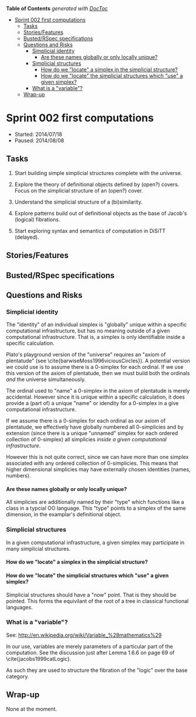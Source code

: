 **Table of Contents**  *generated with [DocToc](http://doctoc.herokuapp.com/)*

- [Sprint 002 first computations](#sprint-002-first-computations)
	- [Tasks](#tasks)
	- [Stories/Features](#storiesfeatures)
	- [Busted/RSpec specifications](#bustedrspec-specifications)
	- [Questions and Risks](#questions-and-risks)
		- [Simplicial identity](#simplicial-identity)
			- [Are these names globally or only locally unique?](#are-these-names-globally-or-only-locally-unique)
		- [Simplicial structures](#simplicial-structures)
			- [How do we "locate" a simplex in the simplicial structure?](#how-do-we-locate-a-simplex-in-the-simplicial-structure)
			- [How do we "locate" the simplicial structures which "use" a given simplex?](#how-do-we-locate-the-simplicial-structures-which-use-a-given-simplex)
		- [What is a "variable"?](#what-is-a-variable)
	- [Wrap-up](#wrap-up)

# Sprint 002 first computations

* Started: 2014/07/18
* Paused: 2014/08/08  

## Tasks

1. Start building simple simplicial structures complete with the 
universe.

1. Explore the theory of definitional objects defined by (open?) 
covers. Focus on the simplicial structure of an (open?) cover.

1. Understand the simplicial structure of a (bi)similarity.

1. Explore patterns build out of definitional objects as the base of 
Jacob's (logical) fibrations.

1. Start exploring syntax and semantics of computation in DiSiTT 
(delayed).

## Stories/Features

## Busted/RSpec specifications

## Questions and Risks

### Simplicial identity

The "identity" of an individual simplex is "globally" unique within a 
specific computational infrastructure, but has no meaning outside of a 
given computational infrastructure. That is, a simplex is only 
identifiable inside a specific calculation.

Plato's playground version of the "universe" requires an "axiom of 
plentatude" (see \cite{barwiseMoss1996viciousCircles}). A potential 
version *we* could use is to assume there is a 0-simplex for each 
ordinal.  If we use this version of the axiom of plentatude, then we 
must build both the ordinals *and* the universe simultaneously.

The ordinal used to "name" a 0-simplex in the axiom of plentatude is 
merely accidental. However since it is unique within a specific 
calculation, it does provide a (part of) a unique "name" or idendity 
for a 0-simplex in a give computational infrastructure.

If we assume there is a 0-simplex for each ordinal as our axiom of 
plentatude, we effectively have globally numbered all 0-simplicies and 
by extension (since there is a unique "unnamed" simplex for each 
ordered collection of 0-simplex) all simplicies *inside a given 
computational infrastructure*.

However this is not quite correct, since we can have more than one 
simplex associated with any ordered collection of 0-simplicies.  This 
means that higher dimensional simplicies may have externally chosen 
identities (names, numbers). 

#### Are these names globally or only locally unique?

All simplicies are additionally named by their "type" which functions 
like a class in a typcial OO language.  This "type" points to a simplex 
of the same dimension, in the examplar's definitional object.

### Simplicial structures

In a given computational infrastructure, a given simplex may 
participate in many simplicial structures.

#### How do we "locate" a simplex in the simplicial structure?

#### How do we "locate" the simplicial structures which "use" a given simplex?

Simplicial structures should have a "now" point.  That is they should 
be pointed. This forms the equivilant of the root of a tree in 
classical functional languages.

### What is a "variable"?

See: http://en.wikipedia.org/wiki/Variable_%28mathematics%29

In our use, variables are merely parameters of a particular part of the 
computation. See the discussion just after Lemma 1.6.6 on page 69 of 
\cite{jacobs1999catLogic}. 

As such they are used to structure the fibration of the "logic" over 
the base category.

## Wrap-up

None at the moment.
